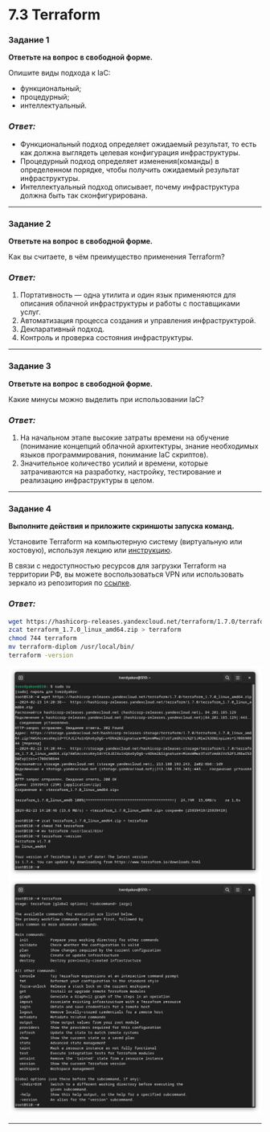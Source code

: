 # 7.3 Terraform

### Задание 1

**Ответьте на вопрос в свободной форме.**

Опишите виды подхода к IaC:

 * функциональный;
 * процедурный;
 * интеллектуальный.

### *Ответ:*
- Функциональный подход определяет ожидаемый результат, то есть как должна выглядеть целевая конфигурация инфраструктуры.
- Процедурный подход определяет изменения(команды) в определенном порядке, чтобы получить ожидаемый результат инфраструктуры. 
- Интеллектуальный подход описывает, почему инфраструктура должна быть так сконфигурирована.

---

### Задание 2

**Ответьте на вопрос в свободной форме.**

Как вы считаете, в чём преимущество применения Terraform?

### *Ответ:*
1. Портативность — одна утилита и один язык применяются для описания облачной инфраструктуры и работы с поставщиками услуг.
2. Автоматизация процесса создания и управления инфраструктурой.
3. Декларативный подход.
4. Контроль и проверка состояния инфраструктуры.


---

### Задание 3

**Ответьте на вопрос в свободной форме.**

Какие минусы можно выделить при использовании IaC?

### *Ответ:*
1. На начальном этапе высокие затраты времени на обучение (понимание концепций облачной архитектуры, знание необходимых языков программирования, понимание IaC скриптов).
2. Значительное количество усилий и времени, которые затрачиваются на разработку, настройку, тестирование и реализацию инфраструктуры в целом.

---

### Задание 4

**Выполните действия и приложите скриншоты запуска команд.**

Установите Terraform на компьютерную систему (виртуальную или хостовую), используя лекцию или [инструкцию](https://learn.hashicorp.com/tutorials/terraform/install-cli).    

В связи с недоступностью ресурсов для загрузки Terraform на территории РФ, вы можете  воспользоваться VPN или использовать зеркало из репозитория по [ссылке](https://github.com/netology-code/devops-materials).

### *Ответ:*
```bash
wget https://hashicorp-releases.yandexcloud.net/terraform/1.7.0/terraform_1.7.0_linux_amd64.zip
zcat terraform_1.7.0_linux_amd64.zip > terraform
chmod 744 terraform
mv terraform-diplom /usr/local/bin/
terraform -version
```
![png](https://github.com/tverdyakov/portfolio-tverdyakov/blob/main/Experience%2C%20skills%20and%20abilities/Netology/07.%20Автоматизация%20и%20CI%5CСD/03.%20Terraform/04.1.png)
![png](https://github.com/tverdyakov/portfolio-tverdyakov/blob/main/Experience%2C%20skills%20and%20abilities/Netology/07.%20Автоматизация%20и%20CI%5CСD/03.%20Terraform/04.2.png)

---

